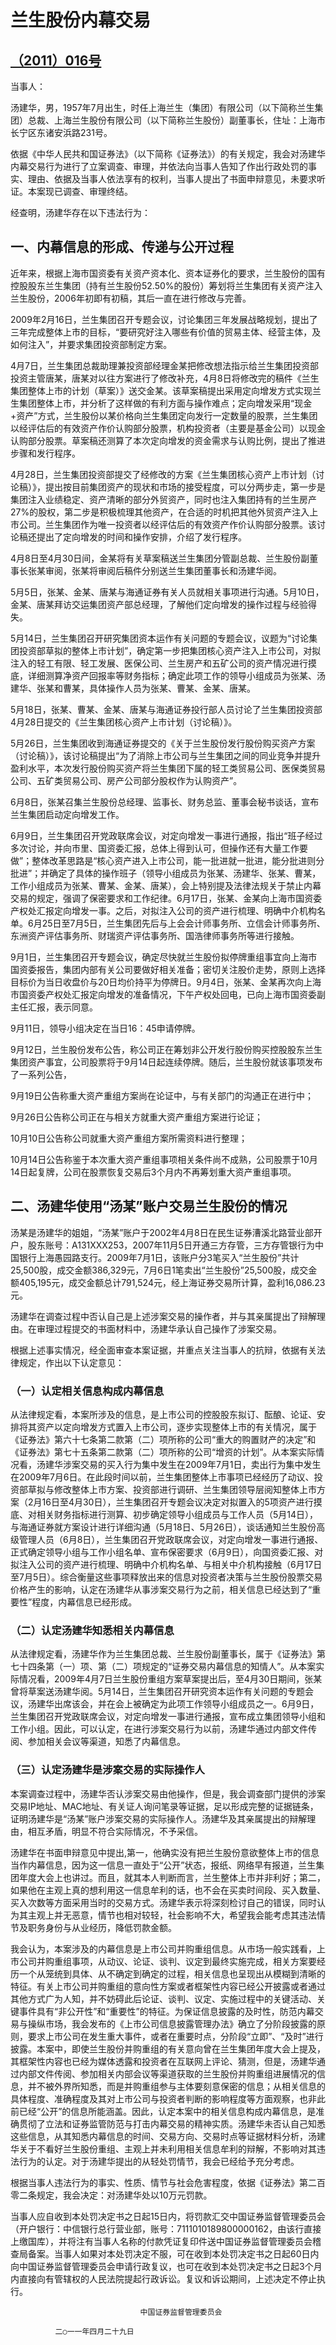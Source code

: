 # 兰生股份内幕交易

## [（2011）016号](http://www.csrc.gov.cn/pub/zjhpublic/G00306212/201112/t20111231_204354.htm)





当事人：

汤建华，男，1957年7月出生，时任上海兰生（集团）有限公司（以下简称兰生集团）总裁、上海兰生股份有限公司（以下简称兰生股份）副董事长，住址：上海市长宁区东诸安浜路231号。



依据《中华人民共和国证券法》（以下简称《证券法》）的有关规定，我会对汤建华内幕交易行为进行了立案调查、审理，并依法向当事人告知了作出行政处罚的事实、理由、依据及当事人依法享有的权利，当事人提出了书面申辩意见，未要求听证。本案现已调查、审理终结。



经查明，汤建华存在以下违法行为：



## 一、内幕信息的形成、传递与公开过程

近年来，根据上海市国资委有关资产资本化、资本证券化的要求，兰生股份的国有控股股东兰生集团（持有兰生股份52.50%的股份）筹划将兰生集团有关资产注入兰生股份，2006年初即有初稿，其后一直在进行修改与完善。



2009年2月16日，兰生集团召开专题会议，讨论集团三年发展战略规划，提出了三年完成整体上市的目标，“要研究好注入哪些有价值的贸易主体、经营主体，及如何注入”，并要求集团投资部制定方案。



4月7日，兰生集团总裁助理兼投资部经理金某把修改想法指示给兰生集团投资部投资主管唐某，唐某对以往方案进行了修改补充，4月8日将修改完的稿件《兰生集团整体上市的计划（草案）》送交金某。该草案稿提出采用定向增发方式实现兰生集团整体上市，并分析了这样做的有利方面与操作难点；定向增发采用“现金+资产”方式，兰生股份以某价格向兰生集团定向发行一定数量的股票，兰生集团以经评估后的有效资产作价认购部分股票，机构投资者（主要是基金公司）以现金认购部分股票。草案稿还测算了本次定向增发的资金需求与认购比例，提出了推进步骤和发行程序。



4月28日，兰生集团投资部提交了经修改的方案《兰生集团核心资产上市计划（讨论稿）》，提出按目前集团资产的现状和市场的接受程度，可以分两步走，第一步是集团注入业绩稳定、资产清晰的部分外贸资产，同时也注入集团持有的兰生房产27%的股权，第二步是积极梳理其他资产，在合适的时机把其他外贸资产注入上市公司。兰生集团作为唯一投资者以经评估后的有效资产作价认购部分股票。该讨论稿还提出了定向增发的时间和操作安排，介绍了发行程序。



4月8日至4月30日间，金某将有关草案稿送兰生集团分管副总裁、兰生股份副董事长张某审阅，张某将审阅后稿件分别送兰生集团董事长和汤建华阅。



5月5日，张某、金某、唐某与海通证券有关人员就相关事项进行沟通。5月10日，金某、唐某拜访交运集团资产部总经理，了解他们定向增发的操作过程与经验得失。



5月14日，兰生集团召开研究集团资本运作有关问题的专题会议，议题为“讨论集团投资部草拟的整体上市计划”，确定第一步把集团核心资产注入上市公司，对拟注入的轻工有限、轻工发展、医保公司、兰生房产和五矿公司的资产情况进行摸底，详细测算净资产回报率等财务指标；确定此项工作的领导小组成员为张某、汤建华、张某和曹某，具体操作人员为张某、曹某、金某、唐某。



5月18日，张某、曹某、金某、唐某与海通证券投行部人员讨论了兰生集团投资部4月28日提交的《兰生集团核心资产上市计划（讨论稿）》。



5月26日，兰生集团收到海通证券提交的《关于兰生股份发行股份购买资产方案（讨论稿）》，该讨论稿提出“为了消除上市公司与兰生集团之间的同业竞争并提升盈利水平，本次发行股份购买资产将兰生集团下属的轻工类贸易公司、医保类贸易公司、五矿类贸易公司、房产公司部分股权作为认购资产”。



6月8日，张某召集兰生股份总经理、监事长、财务总监、董事会秘书谈话，宣布兰生集团启动定向增发工作。



6月9日，兰生集团召开党政联席会议，对定向增发一事进行通报，指出“班子经过多次讨论，并向市里、国资委汇报，总体上得到认可，但操作还有大量工作要做”；整体改革思路是“核心资产进入上市公司，能一批进就一批进，能分批进则分批进”；并确定了具体的操作班子（领导小组成员为张某、汤建华、张某、曹某，工作小组成员为张某、曹某、金某、唐某），会上特别提及法律法规关于禁止内幕交易的规定，强调了保密要求和工作纪律。6月17日，张某、金某向上海市国资委产权处汇报定向增发一事。之后，对拟注入公司的资产进行梳理、明确中介机构名单。6月25日至7月5日，兰生集团先后与上会会计师事务所、立信会计师事务所、东洲资产评估事务所、财瑞资产评估事务所、国浩律师事务所等进行接触。



9月1日，兰生集团召开专题会议，确定尽快就兰生股份拟停牌重组事宜向上海市国资委报告，集团内部有关公司要做好相关准备；密切关注股价走势，原则上选择目标价为当日收盘价与20日均价持平为停牌日。9月4日，张某、金某再次向上海市国资委产权处汇报定向增发的准备情况，下午产权处回电，已向上海市国资委副主任汇报，表示同意。



9月11日，领导小组决定在当日16：45申请停牌。



9月12日，兰生股份发布公告，称公司正在筹划非公开发行股份购买控股股东兰生集团资产事宜，公司股票将于9月14日起连续停牌。随后，兰生股份就该事项发布了一系列公告，



9月19日公告称重大资产重组方案尚在论证中，与有关部门的沟通正在进行中；



9月26日公告称公司正在与相关方就重大资产重组方案进行论证；



10月10日公告称公司就重大资产重组方案所需资料进行整理；



10月14日公告称鉴于本次重大资产重组事项相关条件尚不成熟，公司股票于10月14日起复牌，公司在股票恢复交易后3个月内不再筹划重大资产重组事项。



## 二、汤建华使用“汤某”账户交易兰生股份的情况



汤某是汤建华的姐姐，“汤某”账户于2002年4月8日在民生证券漕溪北路营业部开户，股东账号：A131XXX253，2007年11月5日开通三方存管，三方存管银行为中国银行上海愚园路支行。2009年7月1日，该账户分3笔买入“兰生股份”共计25,500股，成交金额386,329元，7月6日1笔卖出“兰生股份”25,500股，成交金额405,195元，成交金额总计791,524元，经上海证券交易所计算，盈利16,086.23元。

汤建华在调查过程中否认自己是上述涉案交易的操作者，并与其亲属提出了辩解理由。在审理过程提交的书面材料中，汤建华承认自己操作了涉案交易。

根据上述事实情况，经全面审查本案证据，并重点关注当事人的抗辩，依据有关法律规定，作出以下认定意见：

### （一）认定相关信息构成内幕信息

从法律规定看，本案所涉及的信息，是上市公司的控股股东拟订、酝酿、论证、安排将其资产以定向增发方式置入上市公司，逐步实现整体上市的有关情况，属于《证券法》第六十七条第二款第（二）项所称的公司“重大的购置财产的决定”和《证券法》第七十五条第二款第（二）项所称的公司“增资的计划”。从本案实际情况看，汤建华涉案交易的买入行为集中发生在2009年7月1日，卖出行为集中发生在2009年7月6日。在此段时间以前，兰生集团整体上市事项已经经历了动议、投资部草拟与修改整体上市方案、投资部进行调研、兰生集团领导层阅知整体上市方案（2月16日至4月30日），兰生集团召开专题会议决定对拟置入的5项资产进行摸底、对相关财务指标进行测算、初步确定领导小组成员与工作人员（5月14日），与海通证券就方案设计进行详细沟通（5月18日、5月26日），谈话通知兰生股份高级管理人员（6月8日），兰生集团召开党政联席会议，对定向增发一事进行通报、正式确定领导小组与工作小组名单、宣布保密要求（6月9日），向国资委汇报、对拟注入公司的资产进行梳理、明确中介机构名单、与相关中介机构接触（6月17日至7月5日）。综合衡量这些事项释放出来的信息对投资者决策与兰生股份股票交易价格产生的影响，认定在汤建华从事涉案交易行为之前，相关信息已经达到了“重要性”程度，内幕信息已经形成。

### （二）认定汤建华知悉相关内幕信息

从法律规定看，汤建华作为兰生集团总裁、兰生股份副董事长，属于《证券法》第七十四条第（一）项、第（二）项规定的“证券交易内幕信息的知情人”。从本案实际情况看，2009年4月7日兰生股份重组方案草案提出后，至4月30日期间，张某曾将草案送汤建华阅。5月14日，兰生集团召开研究资本运作有关问题的专题会议，汤建华出席该会，并在会上被确定为此项工作领导小组成员之一。6月9日，兰生集团召开党政联席会议，对定向增发一事进行通报，宣布成立集团领导小组和工作小组。因此，可以认定，在进行涉案交易行为以前，汤建华通过内部文件传阅、参加相关会议等渠道，知悉了内幕信息。

### （三）认定汤建华是涉案交易的实际操作人

本案调查过程中，汤建华否认涉案交易由他操作，但是，我会调查部门提供的涉案交易IP地址、MAC地址、有关证人询问笔录等证据，足以形成完整的证据链条，证明汤建华是“汤某”账户涉案交易的实际操作人。汤建华及其亲属提出的辩解理由，相互矛盾，明显不符合实际情况，不予采信。

汤建华在书面申辩意见中提出,第一，他确实没有把兰生股份意欲整体上市的信息当作内幕信息，因为这一信息一直处于“公开”状态，报纸、网络早有报道，兰生集团年度大会上也讲过。而且，就其本人判断而言，兰生整体上市并非利好；第二，如果他在主观上真的想利用这一信息牟利的话，也不会在买卖时间段、买入数量、买入次数等方面采用当时的交易方式。汤建华表示将深刻检讨自己的错误，同时认为其主观上并无恶意，情节也相对较轻，社会影响不大，希望我会能考虑其违法情节及职务身份与从业经历，降低罚款金额。

我会认为，本案涉及的内幕信息是上市公司并购重组信息。从市场一般实践看，上市公司并购重组事项，从动议、论证、谈判、议定到最终实施完成，相关方案要经历一个从笼统到具体、从不确定到确定的过程，相关信息也呈现出从模糊到清晰的特征。有关上市公司并购重组的意向性方案或者框架性内容已经公开披露或者通过其他方式广为人知，并不妨碍此后论证、谈判、议定、实施过程中的关键活动、关键事件具有“非公开性”和“重要性”的特征。为保证信息披露的及时性，防范内幕交易与操纵市场，我会发布的《上市公司信息披露管理办法》确立了分阶段披露的原则，要求上市公司在发生重大事件，或者在重要时点，分阶段“立即”、“及时”进行披露。本案中，即使兰生股份并购重组的有关意向曾在兰生集团年度大会上提及，其框架性内容也已经为媒体透露和投资者在互联网上评论、猜测，但是，汤建华通过内部文件传阅、参加相关内部会议等渠道获取的兰生股份并购重组进展情况的信息，并不被外界所知悉，而是并购重组参与主体要刻意保密的信息；从相关信息的具体程度、准确程度及其对上市公司与投资者判断的影响程度等方面观察，也非此前已经“公开”的信息所能涵盖。因此，认定本案中的相关信息构成内幕信息，是准确贯彻了立法和证券监管防范与打击内幕交易的精神实质。汤建华未否认自己知悉这些信息，从其知悉内幕信息的时间、交易方向、交易时点等证据材料分析，汤建华关于不看好兰生股份重组、主观上并未利用相关信息牟利的辩解，不影响对其违法行为的认定。对于汤建华提出的从轻处罚情节，我会已经给予充分考虑。



根据当事人违法行为的事实、性质、情节与社会危害程度，依据《证券法》第二百零二条规定，我会决定：对汤建华处以10万元罚款。

当事人应自收到本处罚决定书之日起15日内，将罚款汇交中国证券监督管理委员会（开户银行：中信银行总行营业部，账号：7111010189800000162，由该行直接上缴国库），并将注有当事人名称的付款凭证复印件送中国证券监督管理委员会稽查局备案。当事人如果对本处罚决定不服，可在收到本处罚决定书之日起60日内向中国证券监督管理委员会申请行政复议，也可在收到本处罚决定书之日起3个月内直接向有管辖权的人民法院提起行政诉讼。复议和诉讼期间，上述决定不停止执行。

 

 

 

 

                                 中国证券监督管理委员会

              二○一一年四月二十九日

